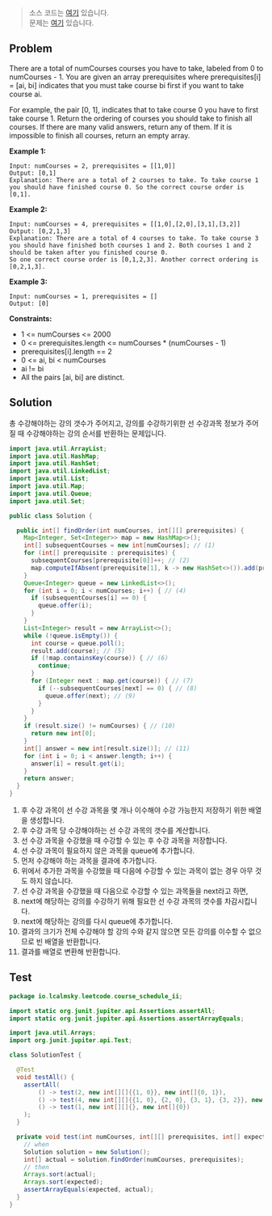 > 소스 코드는 [여기](https://github.com/lcalmsky/leetcode/blob/master/src/main/java/io/lcalmsky/leetcode/course_schedule_ii/Solution.java) 있습니다.  
> 문제는 [여기](https://leetcode.com/problems/course-schedule-ii/) 있습니다.

## Problem

There are a total of numCourses courses you have to take, labeled from 0 to numCourses - 1. You are given an array prerequisites where prerequisites[i] = [ai, bi] indicates that you must take course bi first if you want to take course ai.

For example, the pair [0, 1], indicates that to take course 0 you have to first take course 1.
Return the ordering of courses you should take to finish all courses. If there are many valid answers, return any of them. If it is impossible to finish all courses, return an empty array.

**Example 1:**

```text
Input: numCourses = 2, prerequisites = [[1,0]]
Output: [0,1]
Explanation: There are a total of 2 courses to take. To take course 1 you should have finished course 0. So the correct course order is [0,1].
```

**Example 2:**

```text
Input: numCourses = 4, prerequisites = [[1,0],[2,0],[3,1],[3,2]]
Output: [0,2,1,3]
Explanation: There are a total of 4 courses to take. To take course 3 you should have finished both courses 1 and 2. Both courses 1 and 2 should be taken after you finished course 0.
So one correct course order is [0,1,2,3]. Another correct ordering is [0,2,1,3].
```

**Example 3:**
```text
Input: numCourses = 1, prerequisites = []
Output: [0]
```

**Constraints:**

* 1 <= numCourses <= 2000
* 0 <= prerequisites.length <= numCourses * (numCourses - 1)
* prerequisites[i].length == 2
* 0 <= ai, bi < numCourses
* ai != bi
* All the pairs [ai, bi] are distinct.

## Solution

총 수강해야하는 강의 갯수가 주어지고, 강의를 수강하기위한 선 수강과목 정보가 주어질 때 수강해야하는 강의 순서를 반환하는 문제입니다.

```java
import java.util.ArrayList;
import java.util.HashMap;
import java.util.HashSet;
import java.util.LinkedList;
import java.util.List;
import java.util.Map;
import java.util.Queue;
import java.util.Set;

public class Solution {

  public int[] findOrder(int numCourses, int[][] prerequisites) {
    Map<Integer, Set<Integer>> map = new HashMap<>();
    int[] subsequentCourses = new int[numCourses]; // (1)  
    for (int[] prerequisite : prerequisites) {
      subsequentCourses[prerequisite[0]]++; // (2) 
      map.computeIfAbsent(prerequisite[1], k -> new HashSet<>()).add(prerequisite[0]); // (3) 
    }
    Queue<Integer> queue = new LinkedList<>();
    for (int i = 0; i < numCourses; i++) { // (4) 
      if (subsequentCourses[i] == 0) {
        queue.offer(i);
      }
    }
    List<Integer> result = new ArrayList<>();
    while (!queue.isEmpty()) {
      int course = queue.poll();
      result.add(course); // (5) 
      if (!map.containsKey(course)) { // (6) 
        continue;
      }
      for (Integer next : map.get(course)) { // (7) 
        if (--subsequentCourses[next] == 0) { // (8) 
          queue.offer(next); // (9)  
        }
      }
    }
    if (result.size() != numCourses) { // (10)
      return new int[0];
    }
    int[] answer = new int[result.size()]; // (11)
    for (int i = 0; i < answer.length; i++) {
      answer[i] = result.get(i);
    }
    return answer;
  }
}

```

1. 후 수강 과목이 선 수강 과목을 몇 개나 이수해야 수강 가능한지 저장하기 위한 배열을 생성합니다.
2. 후 수강 과목 당 수강해야하는 선 수강 과목의 갯수를 계산합니다.
3. 선 수강 과목을 수강했을 때 수강할 수 있는 후 수강 과목을 저장합니다.
4. 선 수강 과목이 필요하지 않은 과목을 queue에 추가합니다.
5. 먼저 수강해야 하는 과목을 결과에 추가합니다.
6. 위에서 추가한 과목을 수강했을 때 다음에 수강할 수 있는 과목이 없는 경우 아무 것도 하지 않습니다.
7. 선 수강 과목을 수강했을 때 다음으로 수강할 수 있는 과목들을 next라고 하면,
8. next에 해당하는 강의를 수강하기 위해 필요한 선 수강 과목의 갯수를 차감시킵니다.
9. next에 해당하는 강의를 다시 queue에 추가합니다.
10. 결과의 크기가 전체 수강해야 할 강의 수와 같지 않으면 모든 강의를 이수할 수 없으므로 빈 배열을 반환합니다.
11. 결과를 배열로 변환해 반환합니다.

## Test

```java
package io.lcalmsky.leetcode.course_schedule_ii;

import static org.junit.jupiter.api.Assertions.assertAll;
import static org.junit.jupiter.api.Assertions.assertArrayEquals;

import java.util.Arrays;
import org.junit.jupiter.api.Test;

class SolutionTest {

  @Test
  void testAll() {
    assertAll(
        () -> test(2, new int[][]{{1, 0}}, new int[]{0, 1}),
        () -> test(4, new int[][]{{1, 0}, {2, 0}, {3, 1}, {3, 2}}, new int[]{0, 2, 1, 3}),
        () -> test(1, new int[][]{}, new int[]{0})
    );
  }

  private void test(int numCourses, int[][] prerequisites, int[] expected) {
    // when
    Solution solution = new Solution();
    int[] actual = solution.findOrder(numCourses, prerequisites);
    // then
    Arrays.sort(actual);
    Arrays.sort(expected);
    assertArrayEquals(expected, actual);
  }
}
```